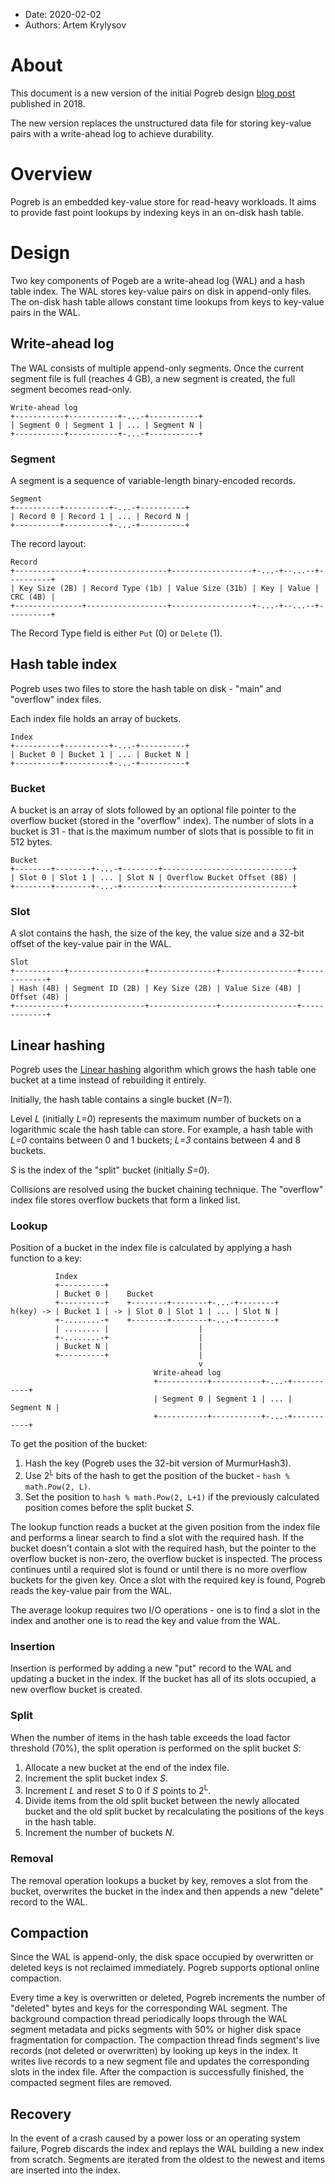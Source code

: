 - Date: 2020-02-02
- Authors: Artem Krylysov

# About

This document is a new version of the initial Pogreb design
[blog post](https://artem.krylysov.com/blog/2018/03/24/pogreb-key-value-store/) published in 2018.

The new version replaces the unstructured data file for storing key-value pairs with a write-ahead log to achieve
durability.

# Overview

Pogreb is an embedded key-value store for read-heavy workloads.
It aims to provide fast point lookups by indexing keys in an on-disk hash table.

# Design

Two key components of Pogeb are a write-ahead log (WAL) and a hash table index.
The WAL stores key-value pairs on disk in append-only files.
The on-disk hash table allows constant time lookups from keys to key-value pairs in the WAL.

## Write-ahead log

The WAL consists of multiple append-only segments. Once the current segment file is full (reaches 4 GB), a new segment
is created, the full segment becomes read-only.

```
Write-ahead log
+-----------+-----------+-...-+-----------+
| Segment 0 | Segment 1 | ... | Segment N |
+-----------+-----------+-...-+-----------+
```

### Segment

A segment is a sequence of variable-length binary-encoded records.

```
Segment
+----------+----------+-...-+----------+
| Record 0 | Record 1 | ... | Record N |
+----------+----------+-...-+----------+
```

The record layout:

```
Record
+---------------+------------------+------------------+-...-+--...--+----------+
| Key Size (2B) | Record Type (1b) | Value Size (31b) | Key | Value | CRC (4B) |
+---------------+------------------+------------------+-...-+--...--+----------+
```

The Record Type field is either `Put` (0) or `Delete` (1).

## Hash table index

Pogreb uses two files to store the hash table on disk - "main" and "overflow" index files.

Each index file holds an array of buckets.

```
Index
+----------+----------+-...-+----------+
| Bucket 0 | Bucket 1 | ... | Bucket N |
+----------+----------+-...-+----------+
```

### Bucket

A bucket is an array of slots followed by an optional file pointer to the overflow bucket (stored in the "overflow"
index).
The number of slots in a bucket is 31 - that is the maximum number of slots that is possible to fit in 512
bytes.

```
Bucket
+--------+--------+-...-+--------+-----------------------------+
| Slot 0 | Slot 1 | ... | Slot N | Overflow Bucket Offset (8B) |
+--------+--------+-...-+--------+-----------------------------+
```

### Slot

A slot contains the hash, the size of the key, the value size and a 32-bit offset of the key-value pair in the WAL.

```
Slot
+-----------+-----------------+---------------+-----------------+-------------+
| Hash (4B) | Segment ID (2B) | Key Size (2B) | Value Size (4B) | Offset (4B) |
+-----------+-----------------+---------------+-----------------+-------------+
```

## Linear hashing

Pogreb uses the [Linear hashing](https://en.wikipedia.org/wiki/Linear_hashing) algorithm which grows the hash table
one bucket at a time instead of rebuilding it entirely.

Initially, the hash table contains a single bucket (*N=1*).

Level *L* (initially *L=0*) represents the maximum number of buckets on a logarithmic scale the hash table can store.
For example, a hash table with *L=0* contains between 0 and 1 buckets; *L=3* contains between 4 and 8 buckets.

*S* is the index of the "split" bucket (initially *S=0*).

Collisions are resolved using the bucket chaining technique.
The "overflow" index file stores overflow buckets that form a linked list.

### Lookup

Position of a bucket in the index file is calculated by applying a hash function to a key:

```
          Index
          +----------+
          | Bucket 0 |    Bucket
          +----------+    +--------+--------+-...-+--------+
h(key) -> | Bucket 1 | -> | Slot 0 | Slot 1 | ... | Slot N |
          +-........-+    +--------+--------+-...-+--------+
          | ........ |                    |
          +-........-+                    |
          | Bucket N |                    |
          +----------+                    |
                                          v
                                Write-ahead log
                                +-----------+-----------+-...-+-----------+
                                | Segment 0 | Segment 1 | ... | Segment N |
                                +-----------+-----------+-...-+-----------+
```

To get the position of the bucket:

1. Hash the key (Pogreb uses the 32-bit version of MurmurHash3).
2. Use 2<sup>L</sup> bits of the hash to get the position of the bucket - `hash % math.Pow(2, L)`.
3. Set the position to `hash % math.Pow(2, L+1)` if the previously calculated position comes before the
split bucket *S*.

The lookup function reads a bucket at the given position from the index file and performs a linear search to find a slot
with the required hash.
If the bucket doesn't contain a slot with the required hash, but the pointer to the overflow bucket is non-zero, the
overflow bucket is inspected.
The process continues until a required slot is found or until there is no more overflow buckets for the given key.
Once a slot with the required key is found, Pogreb reads the key-value pair from the WAL.

The average lookup requires two I/O operations - one is to find a slot in the index and another one is to read the key
and value from the WAL.

### Insertion

Insertion is performed by adding a new "put" record to the WAL and updating a bucket in the index.
If the bucket has all of its slots occupied, a new overflow bucket is created.

### Split

When the number of items in the hash table exceeds the load factor threshold (70%), the split operation is performed on
the split bucket *S*:

1. Allocate a new bucket at the end of the index file.
2. Increment the split bucket index *S*.
3. Increment *L* and reset *S* to 0 if *S* points to 2<sup>L</sup>. 
4. Divide items from the old split bucket between the newly allocated bucket and the old split bucket by
recalculating the positions of the keys in the hash table.
5. Increment the number of buckets *N*.

### Removal

The removal operation lookups a bucket by key, removes a slot from the bucket, overwrites the bucket in the index
and then appends a new "delete" record to the WAL.

## Compaction

Since the WAL is append-only, the disk space occupied by overwritten or deleted keys is not reclaimed immediately.
Pogreb supports optional online compaction.

Every time a key is overwritten or deleted, Pogreb increments the number of "deleted" bytes and keys for the
corresponding WAL segment.
The background compaction thread periodically loops through the WAL segment metadata and picks segments with 50% or
higher disk space fragmentation for compaction.
The compaction thread finds segment's live records (not deleted or overwritten) by looking up keys in the index.
It writes live records to a new segment file and updates the corresponding slots in the index file.
After the compaction is successfully finished, the compacted segment files are removed.

## Recovery

In the event of a crash caused by a power loss or an operating system failure, Pogreb discards the index and replays the
WAL building a new index from scratch.
Segments are iterated from the oldest to the newest and items are inserted into the index.
